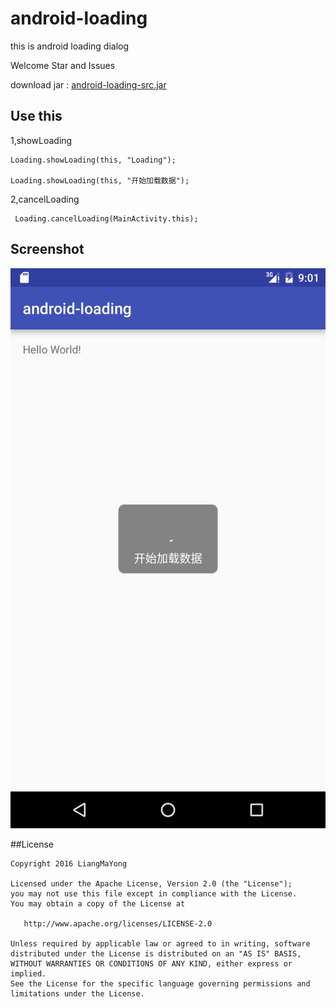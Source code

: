 ﻿# android-loading
this is android loading dialog

Welcome Star and Issues

download jar : [android-loading-src.jar](https://raw.githubusercontent.com/LiangMaYong/android-loading/master/jar/android-loading-src.jar)

## Use this
1,showLoading
```
Loading.showLoading(this, "Loading");

Loading.showLoading(this, "开始加载数据");
```
2,cancelLoading
```
 Loading.cancelLoading(MainActivity.this);
```
## Screenshot
![Image](https://raw.githubusercontent.com/LiangMaYong/android-loading/master/screenshot.png)

##License
```
Copyright 2016 LiangMaYong

Licensed under the Apache License, Version 2.0 (the "License");
you may not use this file except in compliance with the License.
You may obtain a copy of the License at

   http://www.apache.org/licenses/LICENSE-2.0

Unless required by applicable law or agreed to in writing, software
distributed under the License is distributed on an "AS IS" BASIS,
WITHOUT WARRANTIES OR CONDITIONS OF ANY KIND, either express or implied.
See the License for the specific language governing permissions and
limitations under the License.
```
